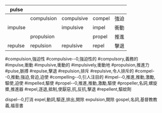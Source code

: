|pulse|||||
|---------|------------|------------|--------|------|
||compulsion|compulsive|compel|強迫|
|impulse||impulsive|impel|衝動|
||propulsion||propel|推進|
|repulse|repulsion|repulsive|repel|擊退|

#compulsion,強迫性
#compulsive--0,強迫性的
#compulsory,義務的
#impulse,衝動
#impulsive,衝動的
#impulsively,衝動地
#propulsion,推進力
#pulse,脈搏
#repulse,擊退
#repulsion,排斥
#repulsive,令人排斥的
#compel--0,推動,強迫,脅迫,迫使
#compelling--0,引人注目的
#impel--0,推進,推動,激勵,驅使,迫使
#impelled,驅使
#propel--0,推進,推動,激勵,驅使
#propeller,名詞,螺旋槳,推進器
#repel,逐退,抵制,使厭惡,抗,反抗,擊退
#repellent,驅蚊劑


dispel--0,打消
expel,動詞,驅逐,排出,開除
expulsion,開除
gospel,名詞,基督教教義,福音書
